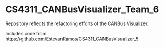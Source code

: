 # CS4311_CANBusVisualizer_Team_6 

Repository reflects the refactoring efforts of the CANBus Visualizer.

Includes code from https://github.com/EstevanRamos/CS4311_CANBusVisualizer_5 



